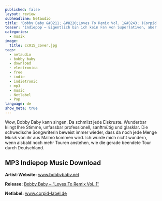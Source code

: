 ```yaml
---
published: false
layout: review
subheadline: Netaudio
title: 'Bobby Baby &#8211; &#8220;Loves To Remix Vol. 1&#8243; (Corpid Netlabel)'
teaser: "Indiepop – Eigentlich bin ich kein Fan von Superlativen, aber in der Netlabel-Szene ist Bobby Baby eine der wenigen Netaudio-Stars und unter anderem das Corpid Netlabel ihre Plattform. Auf das Podest heben sie diesmal die wunderbaren Remixer Bauri, ckid, DoF, Peloton und Turnus. Wie schon bei bei der Remix-EP &#8220;Four Remixes&#8221; fällt kein Song durch das Raster."
categories:
  - musik
image:
  title: cx015_cover.jpg
tags:
  - netaudio
  - bobby baby
  - download
  - electronica
  - free
  - indie
  - indietronic
  - mp3
  - music
  - Netlabel
  - Pop
language: de
show_meta: true
---
```

Wow, Bobby Baby kann singen. Da schmilzt jede Eiskruste. Wunderbar klingt Ihre Stimme, unfassbar professionell, sanftmütig und glasklar. Die schwedische Songwriterin beweist immer wieder, dass da noch jede Menge Musik von ihr aus Malmö kommen wird. Ich würde mich nicht wundern, wenn alsbald noch mehr Touren anstehen, wie die gerade beendete Tour durch Deutschland.



## MP3 Indiepop Music Download
 
**Artist-Website:** <a href="http://www.bobbybaby.net" target="_blank">www.bobbybaby.net</a>  

**Release:** <a href="http://www.corpid-label.de/releases/cx015/cx015.htm" target="_blank">Bobby Baby &#8211; &#8220;Loves To Remix Vol. 1&#8243;</a>  

**Netlabel:** <a href="http://www.corpid-label.de" target="_blank">www.corpid-label.de</a>

